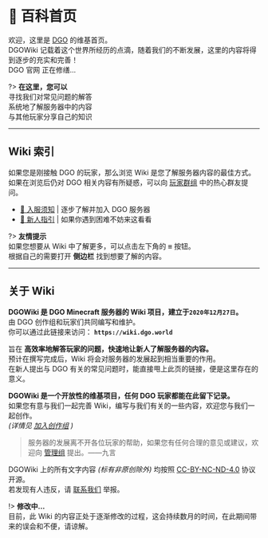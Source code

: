 <!-- index -->

# 🎨 百科首页

欢迎，这里是 [DGO](notice/about) 的维基首页。<br/>
DGOWiki 记载着这个世界所经历的点滴，随着我们的不断发展，这里的内容将得到逐步的充实和完善！<br/>
DGO 官网 正在修缮...

?> **在这里，您可以** <br/>
寻找我们对常见问题的解答<br/>
系统地了解服务器中的内容<br/>
与其他玩家分享自己的知识

---

## Wiki 索引

如果您是刚接触 DGO 的玩家，那么浏览 Wiki 是您了解服务器内容的最佳方式。<br/>
如果在浏览后仍对 DGO 相关内容有所疑惑，可以向 [玩家群组](community/players/groups) 中的热心群友提问。

- [📢 入服须知](notice/about) | 逐步了解并加入 DGO 服务器<br/>
- [🧭 新人指引](guide/link) | 如果你遇到困难不妨来这看看<br/>

?> **友情提示** <br/>
如果您想要从 Wiki 中了解更多，可以点击左下角的 <kbd>≡</kbd> 按钮。<br/>
根据自己的需要打开 **侧边栏** 找到想要了解的内容。

---

## 关于 Wiki

**DGOWiki 是 DGO Minecraft 服务器的 Wiki 项目，建立于`2020年12月27日`。** <br/>
由 DGO 创作组和玩家们共同编写和维护。<br/>
你可以通过此链接来访问： **`https://wiki.dgo.world`**

旨在 **高效率地解答玩家的问题，快速地让新人了解服务器的内容。** <br/>
预计在撰写完成后，Wiki 将会对服务器的发展起到相当重要的作用。<br/>
在新人提出与 DGO 有关的常见问题时，能直接甩上此页的链接，便是这里存在的意义。

**DGOWiki 是一个开放性的维基项目，任何 DGO 玩家都能在此留下记录。** <br/>
如果您有意与我们一起完善 Wiki，编写与我们有关的一些内容，欢迎您与我们一起创作。<br/>
_(详情见 [加入创作组](other/joinCreation) )_

> 服务器的发展离不开各位玩家的帮助，如果您有任何合理的意见或建议，欢迎向 [管理组](other/contact?id=管理组) 提出。——九言

DGOWiki 上的所有文字内容 _(标有非原创除外)_ 均按照 [CC-BY-NC-ND-4.0](https://creativecommons.org/licenses/by-nc-nd/4.0/) 协议开源。<br/>
若发现有人违反，请 [联系我们](other/contact) 举报。

<!-- 这意味着使用本 wiki 内容只要注明来源并建立链接即可。<br/>
但是任何非创作者不能对本 Wiki 内容做出任何形式的修改或者进行商业性使用。<br/> -->

!> **修改中...** <br/>
目前，此 Wiki 的内容正处于逐渐修改的过程，这会持续数月的时间，在此期间带来的误会和不便，请谅解。
